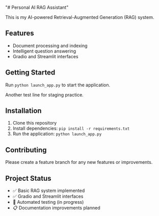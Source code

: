 "# Personal AI RAG Assistant" 

This is my AI-powered Retrieval-Augmented Generation (RAG) system.

## Features
- Document processing and indexing
- Intelligent question answering
- Gradio and Streamlit interfaces

## Getting Started
Run `python launch_app.py` to start the application.

Another test line for staging practice.

## Installation
1. Clone this repository
2. Install dependencies: `pip install -r requirements.txt`
3. Run the application: `python launch_app.py`

## Contributing
Please create a feature branch for any new features or improvements.

## Project Status
- ✅ Basic RAG system implemented
- ✅ Gradio and Streamlit interfaces
- 🚧 Automated testing (in progress)
- 📋 Documentation improvements planned